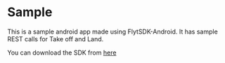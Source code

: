 # Sample 
This is a sample android app made using FlytSDK-Android. It has sample REST calls for Take off and Land.

You can download the SDK from [here](https://downloads.flytbase.com/flytos/downloads/apk/sample.apk)



